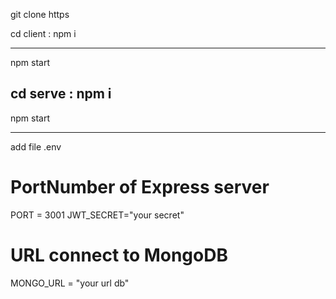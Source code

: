 git clone https

cd client : npm i

----
npm start

cd serve : npm i
----
npm start 


--------------------------
add file .env
# PortNumber of Express server
PORT = 3001
JWT_SECRET="your secret"


# URL connect to MongoDB
MONGO_URL = "your url db"
